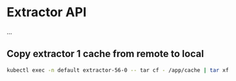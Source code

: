 # Extractor API

...

## Copy extractor 1 cache from remote to local

```bash
kubectl exec -n default extractor-56-0 -- tar cf - /app/cache | tar xf - -C /mnt/c/extractor-cache
```